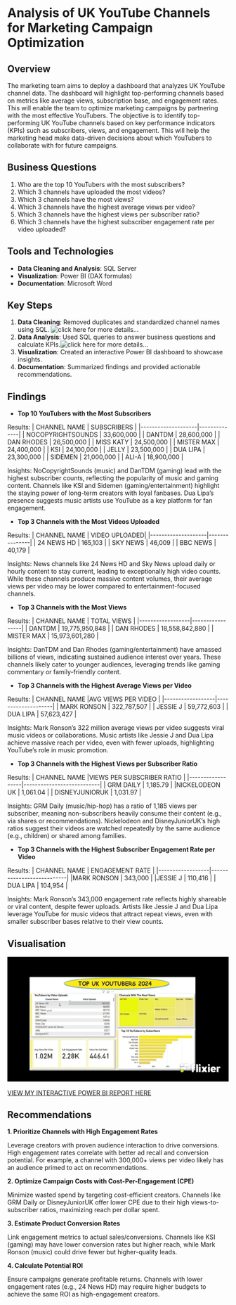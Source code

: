 # Analysis of UK YouTube Channels for Marketing Campaign Optimization

## Overview
The marketing team aims to deploy a dashboard that analyzes UK YouTube channel data. The dashboard will highlight top-performing channels based on metrics like average views, subscription base, and engagement rates. This will enable the team to optimize marketing campaigns by partnering with the most effective YouTubers.
The objective is to identify top-performing UK YouTube channels based on key performance indicators (KPIs) such as subscribers, views, and engagement. This will help the marketing head make data-driven decisions about which YouTubers to collaborate with for future campaigns.

## Business Questions
1. Who are the top 10 YouTubers with the most subscribers?
2. Which 3 channels have uploaded the most videos?
3. Which 3 channels have the most views?
4. Which 3 channels have the highest average views per video?
5. Which 3 channels have the highest views per subscriber ratio?
6. Which 3 channels have the highest subscriber engagement rate per video uploaded?

## Tools and Technologies
- **Data Cleaning and Analysis**: SQL Server 
- **Visualization**: Power BI (DAX formulas)
- **Documentation**: Microsoft Word

## Key Steps
1. **Data Cleaning**: Removed duplicates and standardized channel names using SQL. ![click here for more details...](scripts/)
2. **Data Analysis**: Used SQL queries to answer business questions and calculate KPIs.![click here for more details...](scripts/)
3. **Visualization**: Created an interactive Power BI dashboard to showcase insights.
4. **Documentation**: Summarized findings and provided actionable recommendations.

## Findings
- **Top 10 YouTubers with the Most Subscribers**

Results:
| CHANNEL NAME       | SUBSCRIBERS  |
|--------------------|--------------|
| NOCOPYRIGHTSOUNDS  | 33,600,000   |
| DANTDM             | 28,600,000   |
| DAN RHODES         | 26,500,000   |
| MISS KATY          | 24,500,000   |
| MISTER MAX         | 24,400,000   |
| KSI                | 24,100,000   |
| JELLY              | 23,500,000   |
| DUA LIPA           | 23,300,000   |
| SIDEMEN            | 21,000,000   |
| ALI-A              | 18,900,000   |

Insights:
NoCopyrightSounds (music) and DanTDM (gaming) lead with the highest subscriber counts, reflecting the popularity of music and gaming content. Channels like KSI and Sidemen (gaming/entertainment) highlight the staying power of long-term creators with loyal fanbases. Dua Lipa’s presence suggests music artists use YouTube as a key platform for fan engagement.


- **Top 3 Channels with the Most Videos Uploaded**

Results:
| CHANNEL NAME       | VIDEO UPLOADED|
|--------------------|---------------|
| 24 NEWS HD         |   165,103     |
| SKY NEWS           |  46,009       |
| BBC NEWS           | 40,179        |

Insights:
News channels like 24 News HD and Sky News upload daily or hourly content to stay current, leading to exceptionally high video counts. While these channels produce massive content volumes, their average views per video may be lower compared to entertainment-focused channels.

- **Top 3 Channels with the Most Views**

Results:
| CHANNEL NAME     | TOTAL VIEWS     |
|------------------|-----------------|
| DANTDM	         | 19,775,950,848  |
| DAN RHODES	     | 18,558,842,880  |
| MISTER MAX	     | 15,973,601,280  |

Insights:
DanTDM and Dan Rhodes (gaming/entertainment) have amassed billions of views, indicating sustained audience interest over years. These channels likely cater to younger audiences, leveraging trends like gaming commentary or family-friendly content.

- **Top 3 Channels with the Highest Average Views per Video**

Results:
| CHANNEL NAME     |AVG VIEWS PER VIDEO |
|------------------|--------------------|
| MARK RONSON	     |     322,787,507    |
| JESSIE J	       |      59,772,603    |
| DUA LIPA	       |      57,623,427    |

Insights:
Mark Ronson’s 322 million average views per video suggests viral music videos or collaborations. Music artists like Jessie J and Dua Lipa achieve massive reach per video, even with fewer uploads, highlighting YouTube’s role in music promotion.



- **Top 3 Channels with the Highest Views per Subscriber Ratio**

Results:
| CHANNEL NAME     |VIEWS PER SUBSCRIBER RATIO |
|------------------|---------------------------|
| GRM DAILY	       |        1,185.79           |
|NICKELODEON UK    |	      1,061.04           |
| DISNEYJUNIORUK	 |        1,031.97           |

Insights:
GRM Daily (music/hip-hop) has a ratio of 1,185 views per subscriber, meaning non-subscribers heavily consume their content (e.g., via shares or recommendations). Nickelodeon and DisneyJuniorUK’s high ratios suggest their videos are watched repeatedly by the same audience (e.g., children) or shared among families.

- **Top 3 Channels with the Highest Subscriber Engagement Rate per Video**

Results:
| CHANNEL NAME     |     ENGAGEMENT RATE       |
|------------------|---------------------------|
|MARK RONSON	     |              343,000      |
|JESSIE J	         |              110,416      |
| DUA LIPA	       |              104,954      |

Insights:
Mark Ronson’s 343,000 engagement rate reflects highly shareable or viral content, despite fewer uploads. Artists like Jessie J and Dua Lipa leverage YouTube for music videos that attract repeat views, even with smaller subscriber bases relative to their view counts.

  
## Visualisation
![Power BI Dashboard](visuals/Top_UK_Youtubers_Dashboard.gif)

[VIEW MY INTERACTIVE POWER BI REPORT HERE](https://app.fabric.microsoft.com/reportEmbed?reportId=9bd1155c-e796-481d-a29d-48ce0a6c32fc&autoAuth=true&ctid=e02d1e35-ffb6-4f43-aeea-ac79ae0f3c5e)

## Recommendations 
**1. Prioritize Channels with High Engagement Rates**

Leverage creators with proven audience interaction to drive conversions. High engagement rates correlate with better ad recall and conversion potential. For example, a channel with 300,000+ views per video likely has an audience primed to act on recommendations.

**2. Optimize Campaign Costs with Cost-Per-Engagement (CPE)**

Minimize wasted spend by targeting cost-efficient creators. Channels like GRM Daily or DisneyJuniorUK offer lower CPE due to their high views-to-subscriber ratios, maximizing reach per dollar spent.

**3. Estimate Product Conversion Rates**

Link engagement metrics to actual sales/conversions. Channels like KSI (gaming) may have lower conversion rates but higher reach, while Mark Ronson (music) could drive fewer but higher-quality leads.

**4. Calculate Potential ROI**

Ensure campaigns generate profitable returns. Channels with lower engagement rates (e.g., 24 News HD) may require higher budgets to achieve the same ROI as high-engagement creators.
